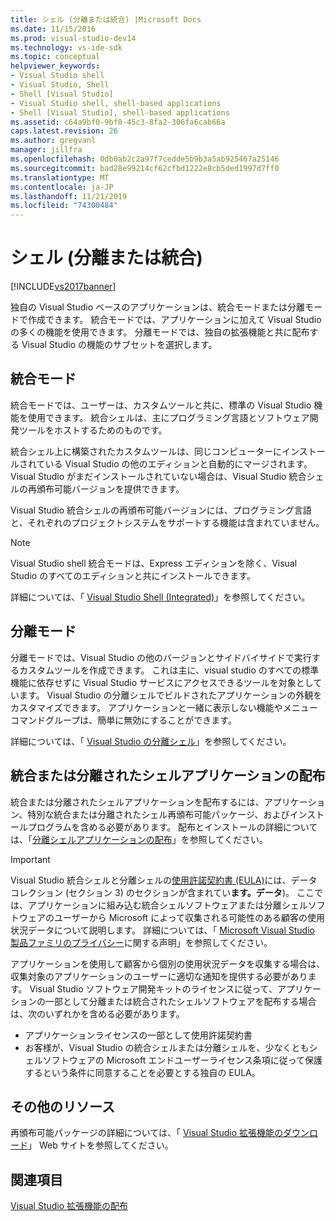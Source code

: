 ```yaml
---
title: シェル (分離または統合) |Microsoft Docs
ms.date: 11/15/2016
ms.prod: visual-studio-dev14
ms.technology: vs-ide-sdk
ms.topic: conceptual
helpviewer_keywords:
- Visual Studio shell
- Visual Studio, Shell
- Shell [Visual Studio]
- Visual Studio shell, shell-based applications
- Shell [Visual Studio], shell-based applications
ms.assetid: c64a9bf0-9bf8-45c3-8fa2-306fa6cab66a
caps.latest.revision: 26
ms.author: gregvanl
manager: jillfra
ms.openlocfilehash: 0db0ab2c2a97f7cedde5b9b3a5ab925467a25146
ms.sourcegitcommit: bad28e99214cf62cfbd1222e8cb5ded1997d7ff0
ms.translationtype: MT
ms.contentlocale: ja-JP
ms.lasthandoff: 11/21/2019
ms.locfileid: "74300484"
---
```

# <a name="shell-isolated-or-integrated"></a>シェル (分離または統合)
[!INCLUDE[vs2017banner](../includes/vs2017banner.md)]

独自の Visual Studio ベースのアプリケーションは、統合モードまたは分離モードで作成できます。 統合モードでは、アプリケーションに加えて Visual Studio の多くの機能を使用できます。 分離モードでは、独自の拡張機能と共に配布する Visual Studio の機能のサブセットを選択します。  
  
## <a name="integrated-mode"></a>統合モード  
 統合モードでは、ユーザーは、カスタムツールと共に、標準の Visual Studio 機能を使用できます。 統合シェルは、主にプログラミング言語とソフトウェア開発ツールをホストするためのものです。  
  
 統合シェル上に構築されたカスタムツールは、同じコンピューターにインストールされている Visual Studio の他のエディションと自動的にマージされます。 Visual Studio がまだインストールされていない場合は、Visual Studio 統合シェルの再頒布可能バージョンを提供できます。  
  
 Visual Studio 統合シェルの再頒布可能バージョンには、プログラミング言語と、それぞれのプロジェクトシステムをサポートする機能は含まれていません。  
  
> [!NOTE]
> Visual Studio shell 統合モードは、Express エディションを除く、Visual Studio のすべてのエディションと共にインストールできます。  
  
 詳細については、「 [Visual Studio Shell (Integrated)](../extensibility/visual-studio-shell-integrated.md)」を参照してください。  
  
## <a name="isolated-mode"></a>分離モード  
 分離モードでは、Visual Studio の他のバージョンとサイドバイサイドで実行するカスタムツールを作成できます。 これは主に、visual studio のすべての標準機能に依存せずに Visual Studio サービスにアクセスできるツールを対象としています。 Visual Studio の分離シェルでビルドされたアプリケーションの外観をカスタマイズできます。 アプリケーションと一緒に表示しない機能やメニューコマンドグループは、簡単に無効にすることができます。  
  
 詳細については、「 [Visual Studio の分離シェル](../extensibility/visual-studio-isolated-shell.md)」を参照してください。  
  
## <a name="distributing-your-integrated-or-isolated-shell-application"></a>統合または分離されたシェルアプリケーションの配布  
 統合または分離されたシェルアプリケーションを配布するには、アプリケーション、特別な統合または分離されたシェル再頒布可能パッケージ、およびインストールプログラムを含める必要があります。 配布とインストールの詳細については、「[分離シェルアプリケーションの配布](../extensibility/distributing-isolated-shell-applications.md)」を参照してください。  
  
> [!IMPORTANT]
> Visual Studio 統合シェルと分離シェルの[使用許諾契約書 (EULA)](https://www.visualstudio.com/support/legal/mt171552)には、データコレクション (セクション 3) のセクションが含まれてい**ます。データ**)。  ここでは、アプリケーションに組み込む統合シェルソフトウェアまたは分離シェルソフトウェアのユーザーから Microsoft によって収集される可能性のある顧客の使用状況データについて説明します。 詳細については、「 [Microsoft Visual Studio 製品ファミリのプライバシー](https://www.visualstudio.com/dn948229)に関する声明」を参照してください。  
> 
> アプリケーションを使用して顧客から個別の使用状況データを収集する場合は、収集対象のアプリケーションのユーザーに適切な通知を提供する必要があります。  Visual Studio ソフトウェア開発キットのライセンスに従って、アプリケーションの一部として分離または統合されたシェルソフトウェアを配布する場合は、次のいずれかを含める必要があります。  
> 
> - アプリケーションライセンスの一部として使用許諾契約書  
> - お客様が、Visual Studio の統合シェルまたは分離シェルを、少なくともシェルソフトウェアの Microsoft エンドユーザーライセンス条項に従って保護するという条件に同意することを必要とする独自の EULA。  
  
## <a name="additional-resources"></a>その他のリソース  
 再頒布可能パッケージの詳細については、「 [Visual Studio 拡張機能のダウンロード](https://go.microsoft.com/fwlink/?LinkID=119298)」 Web サイトを参照してください。  
  
## <a name="see-also"></a>関連項目  
 [Visual Studio 拡張機能の配布](../extensibility/shipping-visual-studio-extensions.md)
